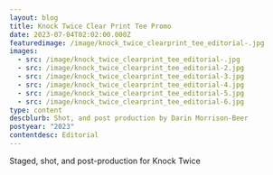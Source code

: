 ```yaml
---
layout: blog
title: Knock Twice Clear Print Tee Promo
date: 2023-07-04T02:02:00.000Z
featuredimage: /image/knock_twice_clearprint_tee_editorial-.jpg
images:
  - src: /image/knock_twice_clearprint_tee_editorial-.jpg
  - src: /image/knock_twice_clearprint_tee_editorial-2.jpg
  - src: /image/knock_twice_clearprint_tee_editorial-3.jpg
  - src: /image/knock_twice_clearprint_tee_editorial-4.jpg
  - src: /image/knock_twice_clearprint_tee_editorial-5.jpg
  - src: /image/knock_twice_clearprint_tee_editorial-6.jpg
type: content
descblurb: Shot, and post production by Darin Morrison-Beer
postyear: "2023"
contentdesc: Editorial
---
```

Staged, shot, and post-production for Knock Twice
